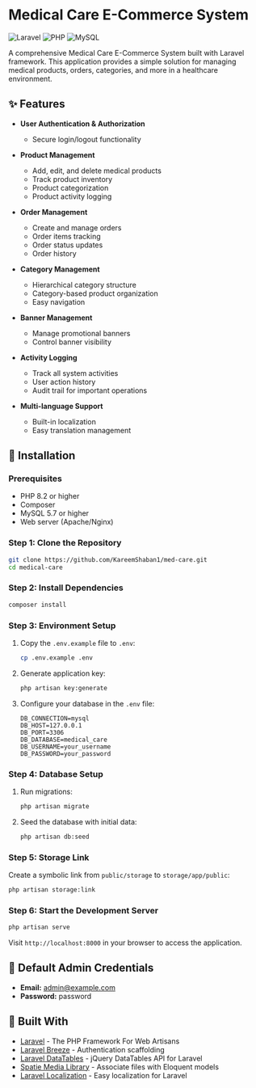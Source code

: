 # Medical Care E-Commerce System

![Laravel](https://img.shields.io/badge/Laravel-FF2D20?style=for-the-badge&logo=laravel&logoColor=white)
![PHP](https://img.shields.io/badge/PHP-777BB4?style=for-the-badge&logo=php&logoColor=white)
![MySQL](https://img.shields.io/badge/MySQL-005C84?style=for-the-badge&logo=mysql&logoColor=white)

A comprehensive Medical Care E-Commerce System built with Laravel framework. This application provides a simple solution for managing medical products, orders, categories, and more in a healthcare environment.

## ✨ Features

- **User Authentication & Authorization**
  - Secure login/logout functionality

- **Product Management**
  - Add, edit, and delete medical products
  - Track product inventory
  - Product categorization
  - Product activity logging

- **Order Management**
  - Create and manage orders
  - Order items tracking
  - Order status updates
  - Order history

- **Category Management**
  - Hierarchical category structure
  - Category-based product organization
  - Easy navigation

- **Banner Management**
  - Manage promotional banners
  - Control banner visibility

- **Activity Logging**
  - Track all system activities
  - User action history
  - Audit trail for important operations

- **Multi-language Support**
  - Built-in localization
  - Easy translation management

## 🚀 Installation

### Prerequisites

- PHP 8.2 or higher
- Composer
- MySQL 5.7 or higher
- Web server (Apache/Nginx)

### Step 1: Clone the Repository

```bash
git clone https://github.com/KareemShaban1/med-care.git
cd medical-care
```

### Step 2: Install Dependencies

```bash
composer install
```

### Step 3: Environment Setup

1. Copy the `.env.example` file to `.env`:
   ```bash
   cp .env.example .env
   ```

2. Generate application key:
   ```bash
   php artisan key:generate
   ```

3. Configure your database in the `.env` file:
   ```env
   DB_CONNECTION=mysql
   DB_HOST=127.0.0.1
   DB_PORT=3306
   DB_DATABASE=medical_care
   DB_USERNAME=your_username
   DB_PASSWORD=your_password
   ```

### Step 4: Database Setup

1. Run migrations:
   ```bash
   php artisan migrate
   ```

2. Seed the database with initial data:
   ```bash
   php artisan db:seed
   ```

### Step 5: Storage Link

Create a symbolic link from `public/storage` to `storage/app/public`:

```bash
php artisan storage:link
```

### Step 6: Start the Development Server

```bash
php artisan serve
```

Visit `http://localhost:8000` in your browser to access the application.

## 🔐 Default Admin Credentials

- **Email:** admin@example.com
- **Password:** password


## 🔧 Built With

- [Laravel](https://laravel.com/) - The PHP Framework For Web Artisans
- [Laravel Breeze](https://laravel.com/docs/starter-kits) - Authentication scaffolding
- [Laravel DataTables](https://yajrabox.com/docs/laravel-datatables) - jQuery DataTables API for Laravel
- [Spatie Media Library](https://spatie.be/docs/laravel-medialibrary) - Associate files with Eloquent models
- [Laravel Localization](https://github.com/mcamara/laravel-localization) - Easy localization for Laravel

